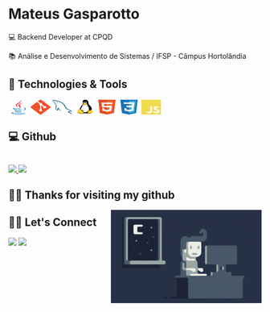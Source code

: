 # Mateus Gasparotto 

💻 Backend Developer at CPQD

📚 Análise e Desenvolvimento de Sistemas / IFSP - Câmpus Hortolândia 

## 🔧 Technologies & Tools

<div>
    <img align="center" alt="Gasparotto-JAVA" height="30" width="40" src="https://raw.githubusercontent.com/devicons/devicon/master/icons/java/java-original.svg" />
    <img align="center" alt="Gasparotto-GIT" height="30" width="40" src="https://raw.githubusercontent.com/devicons/devicon/master/icons/git/git-original.svg" />
    <img align="center" alt="Gasparotto-MYSQL" height="30" width="40" src="https://raw.githubusercontent.com/devicons/devicon/master/icons/mysql/mysql-original.svg" />
    <img align="center" alt="Gasparotto-LINUX" height="30" width="40" src="https://raw.githubusercontent.com/devicons/devicon/master/icons/linux/linux-original.svg" />
    <img align="center" alt="Gasparotto-HTML" height="30" width="40" src="https://raw.githubusercontent.com/devicons/devicon/master/icons/html5/html5-original.svg" />
    <img align="center" alt="Gasparotto-CSS" height="30" width="40" src="https://raw.githubusercontent.com/devicons/devicon/master/icons/css3/css3-original.svg" />
    <img align="center" alt="Gasparotto-JS" height="30" width="40" src="https://raw.githubusercontent.com/devicons/devicon/master/icons/javascript/javascript-plain.svg" />
</div>

## 💻 Github

<div>
    <br />
    <a href="https://github.com/Gasparott0">
        <img height="180em" src="https://github-readme-stats.vercel.app/api?username=Gasparott0&show_icons=true&theme=tokyonight&include_all_commits=true&count_private=true" />
        <img height="180em" src="https://github-readme-stats.vercel.app/api/top-langs/?username=Gasparott0&layout=compact&langs_count=7&theme=tokyonight" />
    </a>
</div>

## 🤝🏻 Thanks for visiting my github

<img alt="Night Coding" src="https://raw.githubusercontent.com/AVS1508/AVS1508/master/assets/Night-Coding.gif" align="right"/>

## 🙋‍♀️ Let's Connect

<div>
    <a href="mailto:mtsgasparotto@gmail.com"><img src="https://img.icons8.com/bubbles/50/000000/web.png" target="_blank" /></a>
    <a href="https://www.linkedin.com/in/mateus-gasparotto/" target="_blank"><img src="https://img.icons8.com/bubbles/50/000000/linkedin.png" target="_blank" /></a>
</div>
